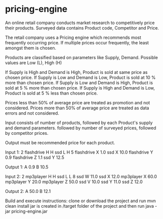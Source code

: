 # pricing-engine
An online retail company conducts market research to competitively price their products.
Surveyed data contains Product code, Competitor and Price.
 
The retail company uses a Pricing engine which recommends most frequently occurring price. If multiple prices occur frequently, the least amongst them is chosen.
 
Products are classified based on parameters like Supply, Demand. Possible values are Low (L), High (H)
 
If Supply is High and Demand is High, Product is sold at same price as chosen price.
If Supply is Low and Demand is Low, Product is sold at 10 % more than chosen price.
If Supply is Low and Demand is High, Product is sold at 5 % more than chosen price.
If Supply is High and Demand is Low, Product is sold at 5 % less than chosen price.
 
Prices less than 50% of average price are treated as promotion and not considered.
Prices more than 50% of average price are treated as data errors and not considered.

Input consists of number of products, followed by each Product's supply and demand parameters.
followed by number of surveyed prices, followed by competitor prices.
 
Output must be recommended price for each product.
 
Input 1:
2
flashdrive H H
ssd L H
5
flashdrive X 1.0
ssd X 10.0
flashdrive Y 0.9
flashdrive Z 1.1
ssd Y 12.5
 
Output 1:
A 0.9
B 10.5
 
Input 2:
2
mp3player H H
ssd L L
8
ssd W 11.0
ssd X 12.0
mp3player X 60.0
mp3player Y 20.0
mp3player Z 50.0
ssd V 10.0
ssd Y 11.0
ssd Z 12.0
 
Output 2:
A 50.0
B 12.1

Build and execute instructions:
clone or download the project and run 
mvn clean install
jar is created in /target folder of the project
and then run java -jar pricing-engine.jar

